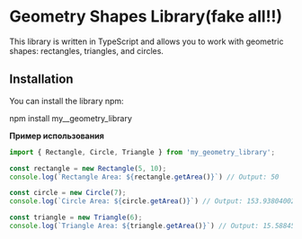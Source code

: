 # Geometry Shapes Library(fake all!!)

This library is written in TypeScript and allows you to work with geometric shapes: rectangles, triangles, and circles.

## Installation

You can install the library npm:

npm install my__geometry_library

**Пример использования**

```typescript
import { Rectangle, Circle, Triangle } from 'my_geometry_library';

const rectangle = new Rectangle(5, 10);
console.log(`Rectangle Area: ${rectangle.getArea()}`) // Output: 50

const circle = new Circle(7);
console.log(`Circle Area: ${circle.getArea()}`) // Output: 153.93804002589985

const triangle = new Triangle(6);
console.log(`Triangle Area: ${triangle.getArea()}`) // Output: 15.588457268119896
